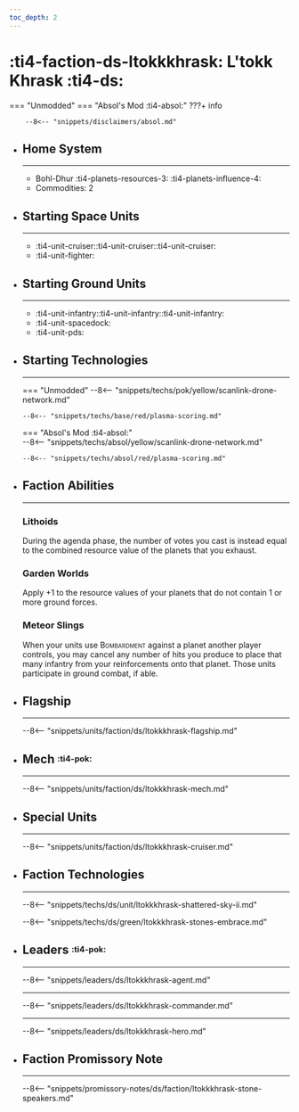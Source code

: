 ```yaml
---
toc_depth: 2
---
```


# :ti4-faction-ds-ltokkkhrask: L'tokk Khrask :ti4-ds:
=== "Unmodded"
=== "Absol's Mod :ti4-absol:" 
    ???+ info

        --8<-- "snippets/disclaimers/absol.md"

<div class="grid cards" markdown>

-   ## __Home System__

    ---

    * Bohl-Dhur :ti4-planets-resources-3: :ti4-planets-influence-4:
    * Commodities: 2

</div>

<div class="grid cards" markdown>

-   ## __Starting Space Units__

    ---

    * :ti4-unit-cruiser::ti4-unit-cruiser::ti4-unit-cruiser:
    * :ti4-unit-fighter:

-   ## __Starting Ground Units__

    ---

    * :ti4-unit-infantry::ti4-unit-infantry::ti4-unit-infantry:
    * :ti4-unit-spacedock:
    * :ti4-unit-pds:

-   ## __Starting Technologies__

    ---
    === "Unmodded"
        --8<-- "snippets/techs/pok/yellow/scanlink-drone-network.md"

        --8<-- "snippets/techs/base/red/plasma-scoring.md"

    === "Absol's Mod :ti4-absol:"  
        --8<-- "snippets/techs/absol/yellow/scanlink-drone-network.md"

        --8<-- "snippets/techs/absol/red/plasma-scoring.md"

-   ## __Faction Abilities__

    ---
    ### **Lithoids**
    
    During the agenda phase, the number of votes you cast is instead equal to the combined resource value of the planets that you exhaust.

    ### **Garden Worlds**
    
    Apply +1 to the resource values of your planets that do not contain 1 or more ground forces.

    ### **Meteor Slings**
    
    When your units use <span style="font-variant:small-caps;">Bombardment</span> against a planet another player controls, you may cancel any number of hits you produce to place that many infantry from your reinforcements onto that planet. 
    Those units participate in ground combat, if able.

-   ## __Flagship__

    ---
    --8<-- "snippets/units/faction/ds/ltokkkhrask-flagship.md"

-   ## __Mech__ <sup><sub>:ti4-pok:</sub></sup>

    ---
    --8<-- "snippets/units/faction/ds/ltokkkhrask-mech.md"

</div>

<div class="grid cards" markdown>

-   ## __Special Units__

    ---
    --8<-- "snippets/units/faction/ds/ltokkkhrask-cruiser.md"

</div>

<div class="grid cards" markdown>

-   ## __Faction Technologies__

    ---

    --8<-- "snippets/techs/ds/unit/ltokkkhrask-shattered-sky-ii.md"

    --8<-- "snippets/techs/ds/green/ltokkkhrask-stones-embrace.md"


-   ## __Leaders__ <sup><sub>:ti4-pok:</sub></sup>

    ---
    
    --8<-- "snippets/leaders/ds/ltokkkhrask-agent.md"

    ---

    --8<-- "snippets/leaders/ds/ltokkkhrask-commander.md"

    ---

    --8<-- "snippets/leaders/ds/ltokkkhrask-hero.md"

-   ## __Faction Promissory Note__

    ---
    --8<-- "snippets/promissory-notes/ds/faction/ltokkkhrask-stone-speakers.md"

</div>
